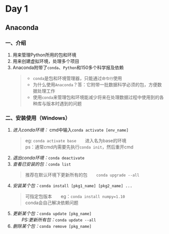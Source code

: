 # **Day 1**

## Anaconda

### 一、介绍

1. 用来管理Python所用的包和环境
2. 用来创建虚拟环境，处理多个项目
3. Anaconda附带了`conda`、`Python`和150多个科学报及依赖
    >* `conda`是包和环境管理器，只能通过`命令行`使用
    >* 为什么使用`Anaconda`？答：它附带一批数据科学必须的包，方便数据处理工作
    >* 使用`conda`来管理包和环境能减少将来在处理数据过程中使用到的各种库与版本时遇到的问题

### 二、安装使用（Windows）

1. *进入conda环境：* cmd中输入`conda activate [env_name]`
    >eg: `conda activate base`&emsp;&emsp;进入名为base的环境  
ps：通常cmd内需要先执行`conda init`，然后重开cmd
2. *退出conda环境：*`conda deactivate`
3. *查看已安装的包：*`conda list`
   >推荐在默认环境下更新所有的包&emsp;&emsp;`conda upgrade --all`
4. *安装某个包：*`conda install [pkg1_name] [pkg2_name] ...`
   >可指定包版本&emsp;&emsp;eg：`conda install numpy=1.10`  
conda会自己解决依赖问题
5. *更新某个包：*`conda update [pkg_name]`  
*&emsp;&emsp;PS:更新所有包：*`conda update --all`
6. *删除某个包：*`conda remove [pkg_name]`